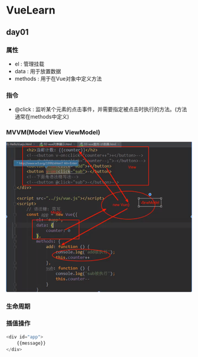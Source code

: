# VueLearn
## day01
### 属性
- el : 管理挂载
- data : 用于放置数据
- methods : 用于在Vue对象中定义方法
### 指令
- @click : 监听某个元素的点击事件，并需要指定被点击时执行的方法。(方法通常在methods中定义)

### MVVM(Model View ViewModel)

<img src="pics/MVVM.png">

### 生命周期

### 插值操作

``` javascript
<div id="app">
    {{message}}
</div>
```